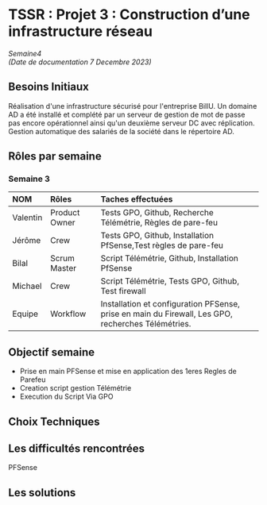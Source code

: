 # TSSR : Projet 3 : Construction d’une infrastructure réseau

_Semaine4_  
_(Date de documentation 7 Decembre 2023)_

## Besoins Initiaux
Réalisation d'une infrastructure sécurisé pour l'entreprise BillU. Un domaine AD a été installé et complété par un serveur de gestion de mot de passe pas encore opérationnel ainsi qu'un deuxième serveur DC avec réplication. Gestion automatique des salariés de la société dans le répertoire AD.


##  Rôles par semaine

### Semaine 3 
| NOM | Rôles | Taches effectuées |
| :-- |:----- | :---------- |
| Valentin | Product Owner | Tests GPO, Github, Recherche Télémétrie, Règles de pare-feu |
| Jérôme  |  Crew |Tests GPO, Github, Installation PfSense,Test règles de pare-feu |
| Bilal | Scrum Master | Script Télémétrie, Github, Installation PfSense|
| Michael | Crew | Script Télémétrie, Tests GPO, Github, Test firewall |
| Equipe | Workflow | Installation et configuration PFSense, prise en main du Firewall, Les GPO, recherches Télémétries. |

## Objectif semaine

- Prise en main PFSense et mise en application des 1eres Regles de Parefeu
- Creation script gestion Télémétrie
- Execution du Script Via GPO

##  Choix Techniques


##  Les difficultés rencontrées

PFSense

##  Les solutions 
